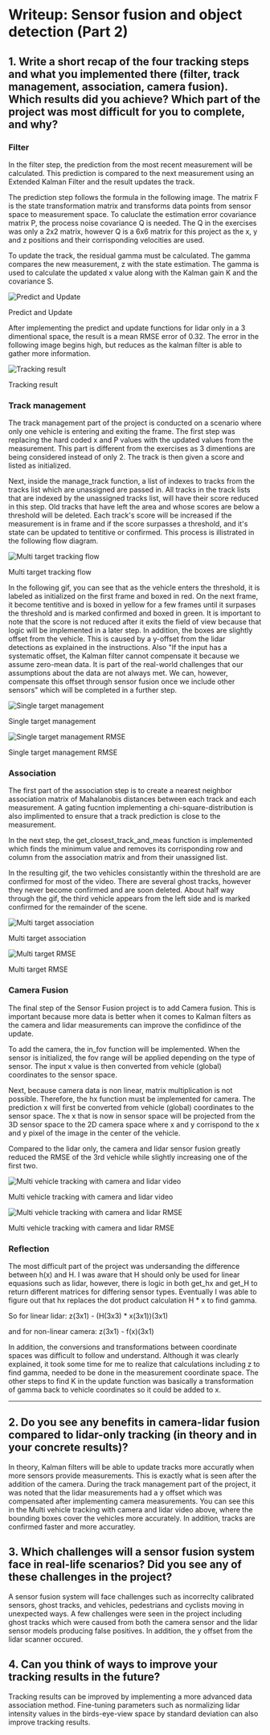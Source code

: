 # Writeup: Sensor fusion and object detection (Part 2)
## 1. Write a short recap of the four tracking steps and what you implemented there (filter, track management, association, camera fusion). Which results did you achieve? Which part of the project was most difficult for you to complete, and why?


### Filter
In the filter step, the prediction from the most recent measurement will be calculated. This prediction is compared to the next measurement using an Extended Kalman Filter and the result updates the track. 

The prediction step follows the formula in the following image. The matrix F is the state transformation matrix and transforms data points from sensor space to measurement space. To caluclate the estimation error covariance matrix P, the process noise covariance Q is needed. The Q in the exercises was only a 2x2 matrix, however Q is a 6x6 matrix for this project as the x, y and z positions and their corrisponding velocities are used. 

To update the track, the residual gamma must be calculated. The gamma compares the new measurement, z with the state estimation. The gamma is used to calculate the updated x value along with the Kalman gain K and the covariance S.


![Predict and Update](images/kalman_1d_equations.png)

Predict and Update  

After implementing the predict and update functions for lidar only in a 3 dimentional space, the result is a mean RMSE error of 0.32. The error in the following image begins high, but reduces as the kalman filter is able to gather more information.

![Tracking result](images/tracking_results.png)

Tracking result

### Track management

The track management part of the project is conducted on a scenario where only one vehicle is entering and exiting the frame. The first step was replacing the hard coded x and P values with the updated values from the measurement. This part is different from the exercises as 3 dimentions are being considered instead of only 2. The track is then given a score and listed as initialized. 

Next, inside the manage_track function, a list of indexes to tracks from the tracks list which are unassigned are passed in. All tracks in the track lists that are indexed by the unassigned tracks list, will have their score reduced in this step. Old tracks that have left the area and whose scores are below a threshold will be deleted. Each track's score will be increased if the measurement is in frame and if the score surpasses a threshold, and it's state can be updated to tentitive or confirmed. This process is illistrated in the following flow diagram. 


![Multi target tracking flow](images/mtt-data-flow.png)

Multi target tracking flow

In the following gif, you can see that as the vehicle enters the threshold, it is labeled as initialized on the first frame and boxed in red. On the next frame, it become tentitive and is boxed in yellow for a few frames until it surpases the threshold and is marked confirmed and boxed in green. It is important to note that the score is not reduced after it exits the field of view because that logic will be implemented in a later step. In addition, the boxes are slightly offset from the vehicle. This is caused by a y-offset from the lidar detections as explained in the instructions. Also "If the input has a systematic offset, the Kalman filter cannot compensate it because we assume zero-mean data. It is part of the real-world challenges that our assumptions about the data are not always met. We can, however, compensate this offset through sensor fusion once we include other sensors" which will be completed in a further step. 

![Single target management](images/single_track_manage.gif)

Single target management

![Single target management RMSE](images/single_track_RSME.png)

Single target management RMSE

### Association

The first part of the association step is to create a nearest neighbor association matrix of Mahalanobis distances between each track and each measurement. A gating fucntion implementing a chi-square-distribution is also implimented to ensure that a track prediction is close to the measurement. 

In the next step, the get_closest_track_and_meas function is implemented which finds the minimum value and removes its corrisponding row and column from the association matrix and from their unassigned list.

In the resulting gif, the two vehicles consistantly within the threshold are are confirmed for most of the video. There are several ghost tracks, however they never become confirmed and are soon deleted. About half way through the gif, the third vehicle appears from the left side and is marked confirmed for the remainder of the scene.

![Multi target association](images/multi_track_association.gif)

Multi target association

![Multi target RMSE](images/multi_track_RMSE.png)

Multi target RMSE

### Camera Fusion

The final step of the Sensor Fusion project is to add Camera fusion. This is important because more data is better when it comes to Kalman filters as the camera and lidar measurements can improve the confidince of the update.

To add the camera, the in_fov function will be implemented. When the sensor is initialized, the fov range will be applied depending on the type of sensor. The input x value is then converted from vehicle (global) coordinates to the sensor space. 

Next, because camera data is non linear, matrix multiplication is not possible. Therefore, the hx function must be implemented for camera. The prediction x will first be converted from vehicle (global) coordinates to the sensor space. The x that is now in sensor space will be projected from the 3D sensor space to the 2D camera space where x and y corrispond to the x and y pixel of the image in the center of the vehicle. 

Compared to the lidar only, the camera and lidar sensor fusion greatly reduced the RMSE of the 3rd vehicle while slightly increasing one of the first two.

![Multi vehicle tracking with camera and lidar video](images/my_tracking_results.gif)

Multi vehicle tracking with camera and lidar video

![Multi vehicle tracking with camera and lidar RMSE](images/multi_vehicle_cam_lidar_RMSE.png)

Multi vehicle tracking with camera and lidar RMSE

### Reflection

The most difficult part of the project was undersanding the difference between h(x) and H. I was aware that H should only be used for linear equasions such as lidar, however, there is logic in both get_hx and get_H to return different matrices for differing sensor types. Eventually I was able to figure out that hx replaces the dot product calculation H * x to find gamma. 

So for linear lidar: z(3x1) - (H(3x3) * x(3x1))(3x1)

and for non-linear camera: z(3x1) - f(x)(3x1)

In addition, the conversions and transformations between coordinate spaces was difficult to follow and understand. Although it was clearly explained, it took some time for me to realize that calculations including z to find gamma, needed to be done in the measurement coordinate space. The other steps to find K in the update function was basically a transformation of gamma back to vehicle coordinates so it could be added to x.

---
## 2. Do you see any benefits in camera-lidar fusion compared to lidar-only tracking (in theory and in your concrete results)? 

In theory, Kalman filters will be able to update tracks more accuratly when more sensors provide measurements. This is exactly what is seen after the addition of the camera. During the track management part of the project, it was noted that the lidar measurements had a y offset which was compensated after implementing camera measurements. You can see this in the Multi vehicle tracking with camera and lidar video above, where the bounding boxes cover the vehicles more accurately. In addition, tracks are confirmed faster and more accuratley.

## 3. Which challenges will a sensor fusion system face in real-life scenarios? Did you see any of these challenges in the project?

A sensor fusion system will face challenges such as incorreclty calibrated sensors, ghost tracks, and vehicles, pedestrians and cyclists moving in unexpected ways. A few challenges were seen in the project including ghost tracks which were caused from both the camera sensor and the lidar sensor models producing false positives. In addition, the y offset from the lidar scanner occured.

## 4. Can you think of ways to improve your tracking results in the future?

Tracking results can be improved by implementing a more advanced data association method. Fine-tuning parameters such as normalizing lidar intensity values in the birds-eye-view space by standard deviation can also improve tracking results. 